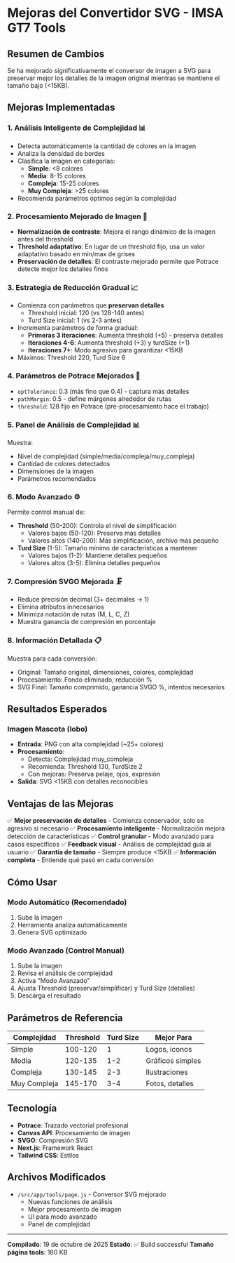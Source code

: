# Mejoras del Convertidor SVG - IMSA GT7 Tools

## Resumen de Cambios

Se ha mejorado significativamente el conversor de imagen a SVG para preservar mejor los detalles de la imagen original mientras se mantiene el tamaño bajo (<15KB).

## Mejoras Implementadas

### 1. **Análisis Inteligente de Complejidad** 📊

- Detecta automáticamente la cantidad de colores en la imagen
- Analiza la densidad de bordes
- Clasifica la imagen en categorías:
  - **Simple**: <8 colores
  - **Media**: 8-15 colores
  - **Compleja**: 15-25 colores
  - **Muy Compleja**: >25 colores
- Recomienda parámetros óptimos según la complejidad

### 2. **Procesamiento Mejorado de Imagen** 🎨

- **Normalización de contraste**: Mejora el rango dinámico de la imagen antes del threshold
- **Threshold adaptativo**: En lugar de un threshold fijo, usa un valor adaptativo basado en min/max de grises
- **Preservación de detalles**: El contraste mejorado permite que Potrace detecte mejor los detalles finos

### 3. **Estrategia de Reducción Gradual** 📈

- Comienza con parámetros que **preservan detalles**
  - Threshold inicial: 120 (vs 128-140 antes)
  - Turd Size inicial: 1 (vs 2-3 antes)
- Incrementa parámetros de forma gradual:
  - **Primeras 3 iteraciones**: Aumenta threshold (+5) - preserva detalles
  - **Iteraciones 4-6**: Aumenta threshold (+3) y turdSize (+1)
  - **Iteraciones 7+**: Modo agresivo para garantizar <15KB
- Máximos: Threshold 220, Turd Size 6

### 4. **Parámetros de Potrace Mejorados** 🎯

- `optTolerance`: 0.3 (más fino que 0.4) - captura más detalles
- `pathMargin`: 0.5 - define márgenes alrededor de rutas
- `threshold`: 128 fijo en Potrace (pre-procesamiento hace el trabajo)

### 5. **Panel de Análisis de Complejidad** 📊

Muestra:

- Nivel de complejidad (simple/media/compleja/muy_compleja)
- Cantidad de colores detectados
- Dimensiones de la imagen
- Parámetros recomendados

### 6. **Modo Avanzado** ⚙️

Permite control manual de:

- **Threshold** (50-200): Controla el nivel de simplificación
  - Valores bajos (50-120): Preserva más detalles
  - Valores altos (140-200): Más simplificación, archivo más pequeño
- **Turd Size** (1-5): Tamaño mínimo de características a mantener
  - Valores bajos (1-2): Mantiene detalles pequeños
  - Valores altos (3-5): Elimina detalles pequeños

### 7. **Compresión SVGO Mejorada** 🗜️

- Reduce precisión decimal (3+ decimales → 1)
- Elimina atributos innecesarios
- Minimiza notación de rutas (M, L, C, Z)
- Muestra ganancia de compresión en porcentaje

### 8. **Información Detallada** 📋

Muestra para cada conversión:

- Original: Tamaño original, dimensiones, colores, complejidad
- Procesamiento: Fondo eliminado, reducción %
- SVG Final: Tamaño comprimido, ganancia SVGO %, intentos necesarios

## Resultados Esperados

### Imagen Mascota (lobo)

- **Entrada**: PNG con alta complejidad (~25+ colores)
- **Procesamiento**:
  - Detecta: Complejidad muy_compleja
  - Recomienda: Threshold 130, TurdSize 2
  - Con mejoras: Preserva pelaje, ojos, expresión
- **Salida**: SVG <15KB con detalles reconocibles

## Ventajas de las Mejoras

✅ **Mejor preservación de detalles** - Comienza conservador, solo se agresivo si necesario
✅ **Procesamiento inteligente** - Normalización mejora detección de características
✅ **Control granular** - Modo avanzado para casos específicos
✅ **Feedback visual** - Análisis de complejidad guía al usuario
✅ **Garantía de tamaño** - Siempre produce <15KB
✅ **Información completa** - Entiende qué pasó en cada conversión

## Cómo Usar

### Modo Automático (Recomendado)

1. Sube la imagen
2. Herramienta analiza automáticamente
3. Genera SVG optimizado

### Modo Avanzado (Control Manual)

1. Sube la imagen
2. Revisa el análisis de complejidad
3. Activa "Modo Avanzado"
4. Ajusta Threshold (preservar/simplificar) y Turd Size (detalles)
5. Descarga el resultado

## Parámetros de Referencia

| Complejidad  | Threshold | Turd Size | Mejor Para       |
| ------------ | --------- | --------- | ---------------- |
| Simple       | 100-120   | 1         | Logos, iconos    |
| Media        | 120-135   | 1-2       | Gráficos simples |
| Compleja     | 130-145   | 2-3       | Ilustraciones    |
| Muy Compleja | 145-170   | 3-4       | Fotos, detalles  |

## Tecnología

- **Potrace**: Trazado vectorial profesional
- **Canvas API**: Procesamiento de imagen
- **SVGO**: Compresión SVG
- **Next.js**: Framework React
- **Tailwind CSS**: Estilos

## Archivos Modificados

- `/src/app/tools/page.js` - Conversor SVG mejorado
  - Nuevas funciones de análisis
  - Mejor procesamiento de imagen
  - UI para modo avanzado
  - Panel de complejidad

---

**Compilado**: 19 de octubre de 2025
**Estado**: ✅ Build successful
**Tamaño página tools**: 180 KB
